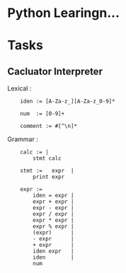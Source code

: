 # Python Learingn...

# Tasks

<h2>Cacluator Interpreter</h2>

Lexical : 
```
    iden := [A-Za-z_][A-Za-z_0-9]*

    num  := [0-9]+
    
    comment := #[^\n]*
```

Grammar :
```
    calc := |
        stmt calc

    stmt :=   expr  |
        print expr

    expr :=
        iden = expr |
        expr + expr |
        expr - expr |
        expr / expr |
        expr * expr |
        expr % expr |
        (expr)      |
        - expr      |
        + expr      |
        iden expr   |
        iden        |
        num
```
